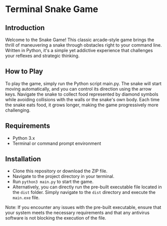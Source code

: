 # Terminal Snake Game

## Introduction

Welcome to the Snake Game! This classic arcade-style game brings the thrill of maneuvering a snake through obstacles right to your command line. Written in Python, it's a simple yet addictive experience that challenges your reflexes and strategic thinking.

## How to Play

To play the game, simply run the Python script main.py. The snake will start moving automatically, and you can control its direction using the arrow keys. Navigate the snake to collect food represented by diamond symbols while avoiding collisions with the walls or the snake's own body. Each time the snake eats food, it grows longer, making the game progressively more challenging.

## Requirements

- Python 3.x
- Terminal or command prompt environment

## Installation

- Clone this repository or download the ZIP file.
- Navigate to the project directory in your terminal.
- Run `python3 main.py` to start the game.
- Alternatively, you can directly run the pre-built executable file located in the `dist` folder. Simply navigate to the `dist` directory and execute the `main.exe` file.

Note: If you encounter any issues with the pre-built executable, ensure that your system meets the necessary requirements and that any antivirus software is not blocking the execution of the file.